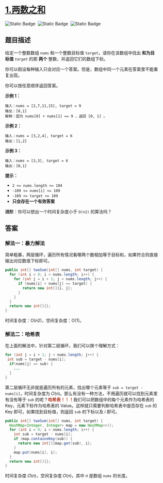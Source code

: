 # [1.两数之和](https://leetcode.cn/problems/two-sum/description/)

<div style="display:flex;">
  <img style="margin-right: 8px;" alt="Static Badge" src="https://img.shields.io/badge/%E9%9A%BE%E5%BA%A6-%E7%AE%80%E5%8D%95-%2351b8b8?style=flat">
  <img style="margin-right: 8px;" alt="Static Badge" src="https://img.shields.io/badge/%E6%95%B0%E7%BB%84-%23b1b3b8?style=flat">
  <img style="margin-right: 8px;" alt="Static Badge" src="https://img.shields.io/badge/%E5%93%88%E5%B8%8C%E8%A1%A8-%23b1b3b8?style=flat">
</div>

## 题目描述

给定一个整数数组 `nums` 和一个整数目标值 `target`，请你在该数组中找出 **和为目标值** *`target`* 的那 **两个** 整数，并返回它们的数组下标。

你可以假设每种输入只会对应一个答案。但是，数组中同一个元素在答案里不能重复出现。

你可以按任意顺序返回答案。

**示例 1：**

```
输入：nums = [2,7,11,15], target = 9
输出：[0,1]
解释：因为 nums[0] + nums[1] == 9 ，返回 [0, 1] 。
```

**示例 2：**

```
输入：nums = [3,2,4], target = 6
输出：[1,2]
```

**示例 3：**

```
输入：nums = [3,3], target = 6
输出：[0,1]
```

**提示：**

- `2 <= nums.length <= 104`
- `-109 <= nums[i] <= 109`
- `-109 <= target <= 109`
- **只会存在一个有效答案**

**进阶**：你可以想出一个时间复杂度小于 `O(n2)` 的算法吗？

## 答案

### 解法一：暴力解法

简单粗暴，两层循环，遍历所有情况看哪两个数相加等于目标和，如果符合则直接输出对应数值下标即可。

```java
public int[] twoSum(int[] nums, int target) {
  for (int i = 0; i < nums.length; i++) {
    for (int j = i + 1; j < nums.length; j++) {
      if (nums[i] + nums[j] == target) {
        return new int[]{i, j};
      }
    }
  }
  return new int[]{};
}
```

时间复杂度：O(𝑛2)，空间复杂度：O(1)。

### 解法二：哈希表

在上面的解法中，针对第二层循环，我们可以换个理解方式：

```java
for (int j = i + 1; j < nums.length; j++) {
 int sub = target - nums[i];
  if(nums[j] == sub) {
    ...
  }
}
```

第二层循环无非就是遍历所有的元素，找出哪个元素等于 `sub = target - nums[i]`，时间复杂度为 𝑂(𝑛)。那么有没有一种方法，不用遍历就可以找到元素里有没有等于 `sub` 的呢？<strong style="color:#ae3520;">哈希表！！！</strong>我们可以把数组中的每个元素作为哈希表的 Key，元素下标作为哈希表的 Value。这样就只需要判断哈希表中是否存在 `sub` 的 Key 即可，如果找到目标值，则返回 `sub` 的下标以及 𝑖 即可。

```java
public int[] twoSum(int[] nums, int target) {
  HashMap<Integer, Integer> map = new HashMap<>();
  for (int i = 0; i < nums.length; i++) {
    int sub = target - nums[i];
    if (map.containsKey(sub)) {
      return new int[]{map.get(sub), i};
    }
    map.put(nums[i], i);
  }
  return new int[]{};
}
```

时间复杂度 𝑂(𝑛)，空间复杂度 𝑂(𝑛)，其中 𝑛 是数组 `nums` 的长度。